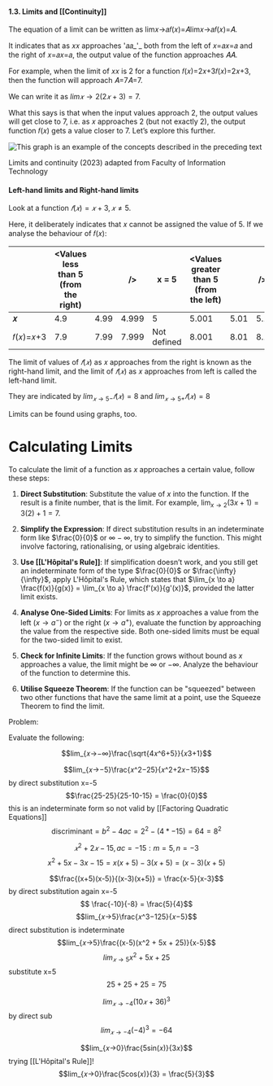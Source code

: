 #### 1.3. Limits and [[Continuity]]

  
The equation of a limit can be written as lim𝑥→𝑎𝑓(𝑥)=𝐴lim𝑥→𝑎𝑓(𝑥)=𝐴.

It indicates that as 𝑥𝑥 approaches '𝑎𝑎_'_ both from the left of 𝑥=𝑎𝑥=𝑎 and the right of 𝑥=𝑎𝑥=𝑎, the output value of the function approaches 𝐴𝐴.

For example, when the limit of 𝑥𝑥 is 2 for a function 𝑓(𝑥)=2𝑥+3𝑓(𝑥)=2𝑥+3, then the function will approach 𝐴=7𝐴=7.

We can write it as $lim𝑥→2(2𝑥+3)=7$.

What this says is that when the input values approach 2, the output values will get close to 7, i.e. as 𝑥 approaches 2 (but not exactly 2), the output function 𝑓(𝑥) gets a value closer to 7. Let’s explore this further.

![This graph is an example of the concepts described in the preceding text](https://learning.monash.edu/pluginfile.php/2882198/mod_book/chapter/360872/5.1.1.3%20Limits%20and%20continuity%20.png)  

Limits and continuity (2023) adapted from Faculty of Information Technology

#### Left-hand limits and Right-hand limits

Look at a function $𝑓(𝑥)=𝑥+3,𝑥≠5$.

Here, it deliberately indicates that 𝑥 cannot be assigned the value of 5. If we analyse the behaviour of 𝑓(𝑥):

|             | <Values less than 5 (from the right) |      | />    | x = 5       | <Values greater than 5 (from the left) |      | />  |
| ----------- | ------------------------------------ | ---- | ----- | ----------- | -------------------------------------- | ---- | --- |
| **𝑥**      | 4.9                                  | 4.99 | 4.999 | 5           | 5.001                                  | 5.01 | 5.1 |
| 𝑓(𝑥)=𝑥+3 | 7.9                                  | 7.99 | 7.999 | Not defined | 8.001                                  | 8.01 | 8.1 |
The limit of values of $𝑓(𝑥)$ as 𝑥 approaches from the right is known as the right-hand limit, and the limit of $𝑓(𝑥)$ as 𝑥 approaches from left is called the left-hand limit.

They are indicated by $lim_{𝑥→5-}𝑓(𝑥)=8$ and $lim_{𝑥→5+}𝑓(𝑥)=8$

Limits can be found using graphs, too.

# Calculating Limits

To calculate the limit of a function as $x$ approaches a certain value, follow these steps:

1. **Direct Substitution**: Substitute the value of $x$ into the function. If the result is a finite number, that is the limit. For example, $\lim_{x \to 2} (3x + 1) = 3(2) + 1 = 7$.

2. **Simplify the Expression**: If direct substitution results in an indeterminate form like $\frac{0}{0}$ or $\infty - \infty$, try to simplify the function. This might involve factoring, rationalising, or using algebraic identities. 

3. **Use [[L'Hôpital's Rule]]**: If simplification doesn’t work, and you still get an indeterminate form of the type $\frac{0}{0}$ or $\frac{\infty}{\infty}$, apply L'Hôpital's Rule, which states that $\lim_{x \to a} \frac{f(x)}{g(x)} = \lim_{x \to a} \frac{f'(x)}{g'(x)}$, provided the latter limit exists.

4. **Analyse One-Sided Limits**: For limits as $x$ approaches a value from the left ($x \to a^-$) or the right ($x \to a^+$), evaluate the function by approaching the value from the respective side. Both one-sided limits must be equal for the two-sided limit to exist.

5. **Check for Infinite Limits**: If the function grows without bound as $x$ approaches a value, the limit might be $\infty$ or $-\infty$. Analyze the behaviour of the function to determine this.

6. **Utilise Squeeze Theorem**: If the function can be "squeezed" between two other functions that have the same limit at a point, use the Squeeze Theorem to find the limit.

Problem:

Evaluate the following:

$$lim_{𝑥→−∞}\frac{\sqrt{4𝑥^6+5}}{𝑥3+1}$$

$$lim_{𝑥→−5}\frac{𝑥^2−25}{𝑥^2+2𝑥−15}$$
by direct substitution x=-5
$$\frac{25-25}{25-10-15} = \frac{0}{0}$$
this is an indeterminate form so not valid
by [[Factoring Quadratic Equations]] 
$$\text{discriminant}=b^2-4ac = 2^2-(4*-15) = 64 = 8^2$$

$$𝑥^2+2𝑥−15, ac=-15: m = 5, n= -3$$
$$x^2 + 5x - 3x - 15 = x(x+5) - 3(x+5) = (x-3)(x+5)$$

$$\frac{(x+5)(x-5)}{(x-3)(x+5)} = \frac{x-5}{x-3}$$
by direct substitution again x=-5
$$ \frac{-10}{-8} = \frac{5}{4}$$ 
$$lim_{𝑥→5}\frac{𝑥^3−125}{𝑥−5}$$
direct substitution is indeterminate
$$lim_{𝑥→5}\frac{(x-5)(x^2 + 5x + 25)}{x-5}$$
$$lim_{𝑥→5}x^2 + 5x + 25$$
substitute x=5
$$25 + 25 + 25 = 75$$

$$lim_{𝑥→−4}(10𝑥+36)^3$$
by direct sub
$$lim_{𝑥→−4}(-4)^3 = -64$$

$$lim_{𝑥→0}\frac{5sin(𝑥)}{3𝑥}$$
trying [[L'Hôpital's Rule]]!
$$lim_{𝑥→0}\frac{5cos(𝑥)}{3} = \frac{5}{3}$$